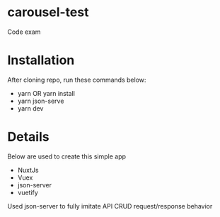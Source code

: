 # carousel-test
Code exam

# Installation

After cloning repo, run these commands below: 

* yarn OR yarn install
* yarn json-serve
* yarn dev

# Details

Below are used to create this simple app
- NuxtJs
- Vuex
- json-server
- vuetify

Used json-server to fully imitate API CRUD request/response behavior